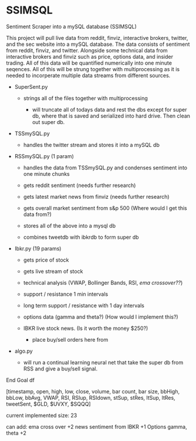 # SSIMSQL
Sentiment Scraper into a mySQL database (SSIMSQL)

This project will pull live data from reddit, finviz, interactive brokers, 
twitter, and the sec website into a mySQL database. The data consists of
sentiment from reddit, finviz, and twitter. Alongside some technical data 
from interactive brokers and finviz such as price, options data, and insider
trading. All of this data will be quantified numerically into one minute 
seqences. All of this will be strung together with multiprocessing as
it is needed to incorperate multiple data streams from different sources.

- SuperSent.py
  - strings all of the files together with multiprocessing

    - will truncate all of todays data and rest the dbs except for super db, where that is saved and serialized into hard drive. Then clean out super db.


- TSSmySQL.py
  - handles the twitter stream and stores it into a mySQL db

- RSSmySQL.py (1 param)
  - handles the data from TSSmySQL.py and condenses sentiment into
    one minute chunks

  - gets reddit sentiment (needs further research)
  - gets latest market news from finviz (needs  further research)
  - gets overall market sentiment from s&p 500 (Where would I get this data from?)
  - stores all of the above into a mysql db 
  - combines tweetdb with ibkrdb to form super db
            
- Ibkr.py (19 params)
    - gets price of stock
    - gets live stream of stock
    - technical analysis (VWAP, Bollinger Bands, RSI, *ema crossover??*)
    - support / resistance 1 min intervals
    - long term support / resistance with 1 day intervals
    - options data (gamma and theta?)  (How would I implement this?) 
    - IBKR live stock news. (Is it worth the money $250?)

      - place buy/sell orders here from 

- algo.py
    - will run a continual learning neural net that take the super db from RSS and give a buy/sell signal.

End Goal df

[timestamp, open, high, low, close, volume, bar count, bar size, bbHigh, bbLow, bbAvg, VWAP, RSI, RSIup, RSIdown, stSup, stRes, ltSup, ltRes, tweetSent, $GLD, $UVXY, $SQQQ]

current implemented size: 23

can add: ema cross over +2
         news sentiment from IBKR +1
         Options gamma, theta +2
